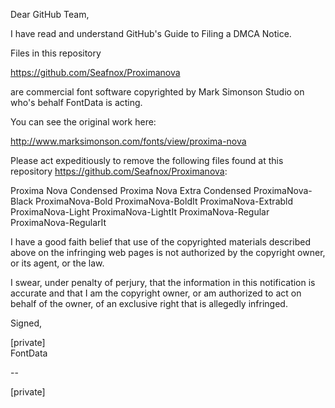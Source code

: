 Dear GitHub Team,

I have read and understand GitHub's Guide to Filing a DMCA Notice.

Files in this repository

https://github.com/Seafnox/Proximanova

are commercial font software copyrighted by Mark Simonson Studio on
who's behalf FontData is acting.

You can see the original work here:

http://www.marksimonson.com/fonts/view/proxima-nova

Please act expeditiously to remove the following files found at this
repository https://github.com/Seafnox/Proximanova:

Proxima Nova Condensed
Proxima Nova Extra Condensed
ProximaNova-Black
ProximaNova-Bold
ProximaNova-BoldIt
ProximaNova-Extrabld
ProximaNova-Light
ProximaNova-LightIt
ProximaNova-Regular
ProximaNova-RegularIt

I have a good faith belief that use of the copyrighted materials
described above on the infringing web pages is not authorized by the
copyright owner, or its agent, or the law.

I swear, under penalty of perjury, that the information in this
notification is accurate and that I am the copyright owner, or am
authorized to act on behalf of the owner, of an exclusive right that is
allegedly infringed.

Signed,

[private]  
FontData


-- 

[private]
